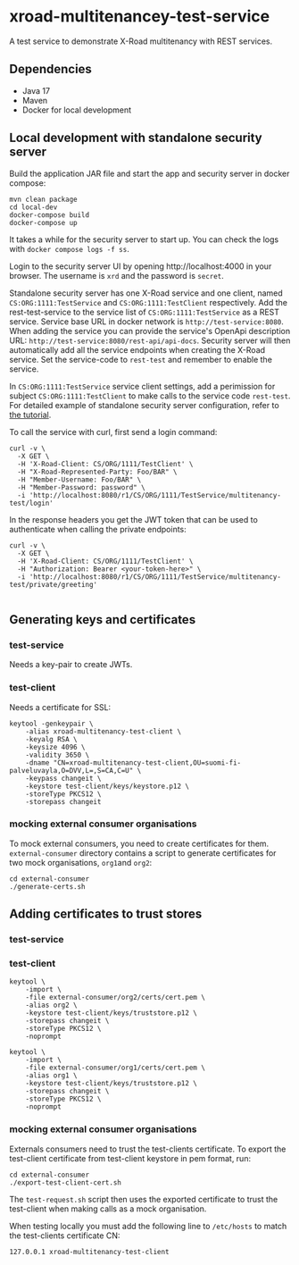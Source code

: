 # xroad-multitenancey-test-service

A test service to demonstrate X-Road multitenancy with REST services.

## Dependencies
 * Java 17
 * Maven
 * Docker for local development

## Local development with standalone security server

Build the application JAR file and start the app and security server in docker compose:
```shell
mvn clean package
cd local-dev
docker-compose build
docker-compose up
```

It takes a while for the security server to start up. You can check the logs with `docker compose logs -f ss`.

Login to the security server UI by opening http://localhost:4000 in your browser. 
The username is `xrd` and the password is `secret`.

Standalone security server has one X-Road service and one client, 
named `CS:ORG:1111:TestService` and `CS:ORG:1111:TestClient` respectively.
Add the rest-test-service to the service list of `CS:ORG:1111:TestService` as a REST service.
Service base URL in docker network is `http://test-service:8080`. When adding the service you can provide the service's
OpenApi description URL: `http://test-service:8080/rest-api/api-docs`. Security server will then automatically add all 
the service endpoints when creating the X-Road service. Set the service-code to `rest-test` and remember to enable the 
service.

In `CS:ORG:1111:TestService` service client settings, add a perimission for subject `CS:ORG:1111:TestClient` 
to make calls to the service code `rest-test`.
For detailed example of standalone security server configuration, refer to 
[the tutorial](https://github.com/digitaliceland/Straumurinn/blob/master/DOC/Manuals/standalone_security_server_tutorial.md).

To call the service with curl, first send a login command:
```shell
curl -v \
  -X GET \
  -H 'X-Road-Client: CS/ORG/1111/TestClient' \
  -H "X-Road-Represented-Party: Foo/BAR" \
  -H "Member-Username: Foo/BAR" \
  -H "Member-Password: password" \
  -i 'http://localhost:8080/r1/CS/ORG/1111/TestService/multitenancy-test/login'
```

In the response headers you get the JWT token that can be used to authenticate when calling the private endpoints:
```shell
curl -v \
  -X GET \
  -H 'X-Road-Client: CS/ORG/1111/TestClient' \
  -H "Authorization: Bearer <your-token-here>" \
  -i 'http://localhost:8080/r1/CS/ORG/1111/TestService/multitenancy-test/private/greeting'
  
```

## Generating keys and certificates
### test-service
Needs a key-pair to create JWTs.

### test-client
Needs a certificate for SSL:
```
keytool -genkeypair \
    -alias xroad-multitenancy-test-client \
    -keyalg RSA \
    -keysize 4096 \
    -validity 3650 \
    -dname "CN=xroad-multitenancy-test-client,OU=suomi-fi-palveluvayla,O=DVV,L=,S=CA,C=U" \
    -keypass changeit \
    -keystore test-client/keys/keystore.p12 \
    -storeType PKCS12 \
    -storepass changeit
```

### mocking external consumer organisations
To mock external consumers, you need to create certificates for them.
`external-consumer` directory contains a script to generate certificates 
for two mock organisations, `org1`and `org2`:
```shell
cd external-consumer
./generate-certs.sh
```


## Adding certificates to trust stores
### test-service

### test-client

```
keytool \
    -import \
    -file external-consumer/org2/certs/cert.pem \
    -alias org2 \
    -keystore test-client/keys/truststore.p12 \
    -storepass changeit \
    -storeType PKCS12 \
    -noprompt

keytool \
    -import \
    -file external-consumer/org1/certs/cert.pem \
    -alias org1 \
    -keystore test-client/keys/truststore.p12 \
    -storepass changeit \
    -storeType PKCS12 \
    -noprompt
```





### mocking external consumer organisations
Externals consumers need to trust the test-clients certificate.
To export the test-client certificate from test-client keystore in pem format, run:
```shell
cd external-consumer
./export-test-client-cert.sh
```

The `test-request.sh` script then uses the exported certificate to trust the test-client 
when making calls as a mock organisation.

When testing locally you must add the following line to `/etc/hosts` to match the test-clients certificate CN:
```
127.0.0.1 xroad-multitenancy-test-client
```
